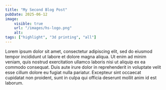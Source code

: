 ```yaml
---
title: "My Second Blog Post"
pubDate: 2025-06-12
image:
    visible: true
    url: "/images/hs-logo.png"
    alt:
tags: ["highlight", "3d printing", "all"]
---
```


Lorem ipsum dolor sit amet, consectetur adipiscing elit, sed do eiusmod tempor incididunt ut labore et dolore magna aliqua. Ut enim ad minim veniam, quis nostrud exercitation ullamco laboris nisi ut aliquip ex ea commodo consequat. Duis aute irure dolor in reprehenderit in voluptate velit esse cillum dolore eu fugiat nulla pariatur. Excepteur sint occaecat cupidatat non proident, sunt in culpa qui officia deserunt mollit anim id est laborum.